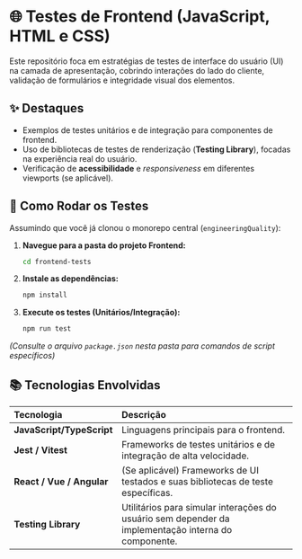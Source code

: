 # 🌐 Testes de Frontend (JavaScript, HTML e CSS)

Este repositório foca em estratégias de testes de interface do usuário (UI) na camada de apresentação, cobrindo interações do lado do cliente, validação de formulários e integridade visual dos elementos.

## ✨ Destaques
- Exemplos de testes unitários e de integração para componentes de frontend.
- Uso de bibliotecas de testes de renderização (**Testing Library**), focadas na experiência real do usuário.
- Verificação de **acessibilidade** e *responsiveness* em diferentes viewports (se aplicável).

## 🚀 Como Rodar os Testes

Assumindo que você já clonou o monorepo central (`engineeringQuality`):

1.  **Navegue para a pasta do projeto Frontend:**
    ```bash
    cd frontend-tests
    ```
2.  **Instale as dependências:**
    ```bash
    npm install
    ```
3.  **Execute os testes (Unitários/Integração):**
    ```bash
    npm run test
    ```
*(Consulte o arquivo `package.json` nesta pasta para comandos de script específicos)*

## 📚 Tecnologias Envolvidas
| Tecnologia | Descrição |
| :--- | :--- |
| **JavaScript/TypeScript** | Linguagens principais para o frontend. |
| **Jest / Vitest** | Frameworks de testes unitários e de integração de alta velocidade. |
| **React / Vue / Angular** | (Se aplicável) Frameworks de UI testados e suas bibliotecas de teste específicas. |
| **Testing Library** | Utilitários para simular interações do usuário sem depender da implementação interna do componente. |